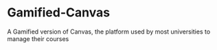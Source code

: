 # Gamified-Canvas

A Gamified version of Canvas, the platform used by most universities to manage their courses
